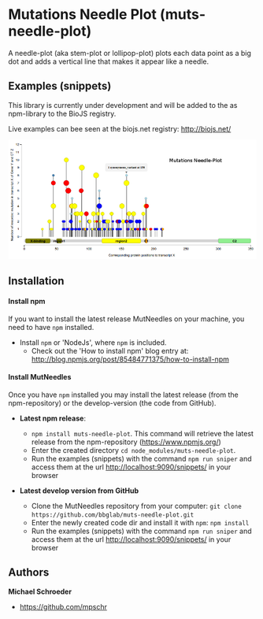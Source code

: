 Mutations Needle Plot (muts-needle-plot)
=================================================

A needle-plot (aka stem-plot or lollipop-plot) plots each data point as a big dot and adds a vertical line that makes it appear like a needle. 

Examples (snippets)
----------------------

This library is currently under development and will be added to the as npm-library to the BioJS registry.

Live examples can bee seen at the biojs.net registry: <http://biojs.net/>

![Image of a Needle-Plot](mutneedles.png)


Installation
-----------------

#### Install npm

If you want to install the latest release MutNeedles on your machine, you need to have `npm` installed.

  * Install `npm` or 'NodeJs', where `npm` is included.
    * Check out the 'How to install npm' blog entry at: <http://blog.npmjs.org/post/85484771375/how-to-install-npm>


#### Install MutNeedles


Once you have `npm` installed you may install the latest release (from the npm-repository) or the develop-version
(the code from GitHub).

  * **Latest npm release**:
    * ```npm install muts-needle-plot```. This command will retrieve the latest release from the npm-repository (https://www.npmjs.org/)
    * Enter the created directory `cd node_modules/muts-needle-plot`.
    * Run the examples (snippets) with the command `npm run sniper` and access them at the url <http://localhost:9090/snippets/> in your browser

  * **Latest develop version from GitHub**
      * Clone the MutNeedles repository from your computer: ```git clone https://github.com/bbglab/muts-needle-plot.git```
      * Enter the newly created code dir and install it with `npm`: ```npm install```
      * Run the examples (snippets) with the command `npm run sniper` and access them at the url <http://localhost:9090/snippets/> in your browser

Authors
--------

**Michael Schroeder**

+ <https://github.com/mpschr>


